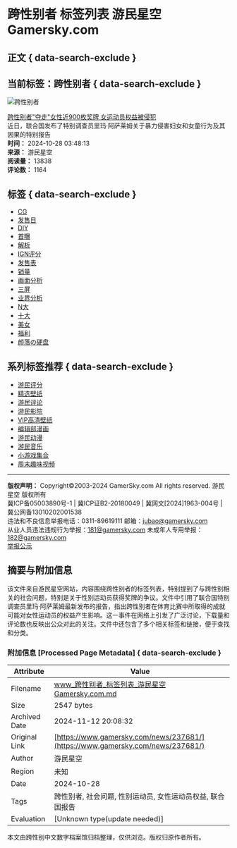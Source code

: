 # 跨性别者 标签列表 游民星空 Gamersky.com

## 正文 { data-search-exclude }


## 当前标签：跨性别者 { data-search-exclude }

![跨性别者](https://imgs.gamersky.com/upimg/new_preview/2024/10/28/origin_b_202410280347536776.jpg "跨性别者")

[跨性别者"夺走"女性近900枚奖牌 女运动员权益被侵犯](https://www.gamersky.com/news/202410/1835700.shtml "跨性别者")  
近日，联合国发布了特别调查员里玛·阿萨莱姆关于暴力侵害妇女和女童行为及其因果的特别报告  
**时间：** 2024-10-28 03:48:13  
**来源：** 游民星空  
**阅读量：** 13838  
**评论数：** 1164  

## 标签 { data-search-exclude }
- [CG](http://tag.gamersky.com/news/531.html) 
- [发售日](http://tag.gamersky.com/news/279.html) 
- [DIY](http://tag.gamersky.com/news/1709.html) 
- [首曝](http://tag.gamersky.com/news/563.html) 
- [解析](http://tag.gamersky.com/news/546.html) 
- [IGN评分](http://tag.gamersky.com/news/517.html) 
- [发售表](http://tag.gamersky.com/news/620.html) 
- [销量](http://tag.gamersky.com/news/637.html) 
- [画面分析](http://tag.gamersky.com/news/1645.html) 
- [三屏](http://tag.gamersky.com/news/1680.html) 
- [业界分析](http://tag.gamersky.com/news/1570.html) 
- [N大](http://tag.gamersky.com/news/76.html) 
- [十大](http://tag.gamersky.com/news/64.html) 
- [美女](http://tag.gamersky.com/news/66.html) 
- [福利](http://tag.gamersky.com/news/1626.html) 
- [颜落の硬盘](http://tag.gamersky.com/news/888.html)

## 系列标签推荐 { data-search-exclude }
- [游民评分](http://tag.gamersky.com/news/5515.html) 
- [精选壁纸](http://tag.gamersky.com/news/653.html) 
- [游民评论](http://tag.gamersky.com/news/2289.html) 
- [游民影院](http://tag.gamersky.com/news/839.html) 
- [VIP高清壁纸](http://tag.gamersky.com/news/285.html) 
- [编辑部漫画](http://tag.gamersky.com/news/1580.html) 
- [游民动漫](http://tag.gamersky.com/news/2603.html) 
- [游民音乐](http://tag.gamersky.com/news/1568.html) 
- [小游戏集合](http://tag.gamersky.com/news/1618.html) 
- [周末趣味视频](http://tag.gamersky.com/news/113.html)

---

**版权声明：** Copyright©2003-2024 GamerSky.com All rights reserved. 游民星空 版权所有  
冀ICP备05003890号-1  |  冀ICP证B2-20180049  |  冀网文[2024]1963-004号  |  冀公网备13010202001538  
违法和不良信息举报电话：0311-89619111  邮箱：jubao@gamersky.com  
从业人员违法违规行为举报：181@gamersky.com  未成年人专用举报：182@gamersky.com  
[举报公示](https://db5.gamersky.com/Common/ShowDownloadUrl.aspx?urlid=0&id=1532771)

## 摘要与附加信息

<!-- tcd_abstract -->
该文件来自游民星空网站，内容围绕跨性别者的标签列表，特别提到了与跨性别相关的社会问题，特别是关于性别运动员获得奖牌的争议。文件中引用了联合国特别调查员里玛·阿萨莱姆最新发布的报告，指出跨性别者在体育比赛中所取得的成就可能对女性运动员的权益产生影响。这一事件在网络上引发了广泛讨论，下载量和评论数也反映出公众对此的关注。文件中还包含了多个相关标签和链接，便于查找和分类。
<!-- tcd_abstract_end -->

### 附加信息 [Processed Page Metadata] { data-search-exclude }

| Attribute       | Value                                  |
|-----------------|----------------------------------------|
| Filename        | www_跨性别者_标签列表_游民星空Gamersky.com.md                             |
| Size            | 2547 bytes                           |
| Archived Date   | 2024-11-12 20:08:32                             |
| Original Link   | [https://www.gamersky.com/news/237681/](https://www.gamersky.com/news/237681/)                       |
| Author          | 游民星空                               |
| Region          | 未知                               |
| Date            | 2024-10-28                                 |
| Tags            | 跨性别者, 社会问题, 性别运动员, 女性运动员权益, 联合国报告                                 |
| Evaluation            | [Unknown type(update needed)]                                 |
<!-- tcd_table_end -->

本文由跨性别中文数字档案馆归档整理，仅供浏览。版权归原作者所有。
